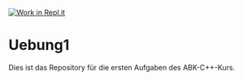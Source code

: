 [![Work in Repl.it](https://classroom.github.com/assets/work-in-replit-14baed9a392b3a25080506f3b7b6d57f295ec2978f6f33ec97e36a161684cbe9.svg)](https://classroom.github.com/online_ide?assignment_repo_id=403119&assignment_repo_type=GroupAssignmentRepo)
# Uebung1

Dies ist das Repository für die ersten Aufgaben des ABK-C++-Kurs.
